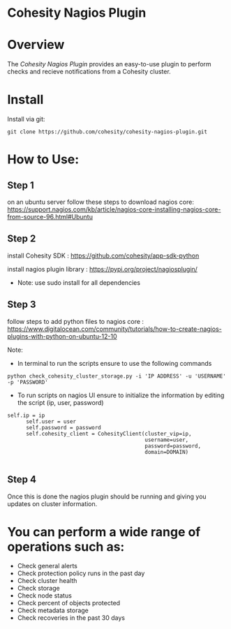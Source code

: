 

Cohesity Nagios Plugin
=================

# Overview

The *Cohesity Nagios Plugin*  provides an easy-to-use plugin to perform checks and recieve notifications from a Cohesity cluster. 


# Install

Install via git:
```
git clone https://github.com/cohesity/cohesity-nagios-plugin.git
```


# How to Use:

## Step 1
on an ubuntu server follow these steps to download nagios core: 
https://support.nagios.com/kb/article/nagios-core-installing-nagios-core-from-source-96.html#Ubuntu

## Step 2 
install Cohesity SDK : 
https://github.com/cohesity/app-sdk-python

install nagios plugin library : 
https://pypi.org/project/nagiosplugin/

* Note: use sudo install for all dependencies

## Step 3
follow steps to add python files to nagios core :
https://www.digitalocean.com/community/tutorials/how-to-create-nagios-plugins-with-python-on-ubuntu-12-10

Note: 
  * In terminal to run the scripts ensure to use the following commands
  ```
  python check_cohesity_cluster_storage.py -i 'IP ADDRESS' -u 'USERNAME' -p 'PASSWORD'
  
  ```
  * To run scripts on nagios UI ensure to initialize the information by editing the script (ip, user, password)
  ```
  self.ip = ip
        self.user = user
        self.password = password
        self.cohesity_client = CohesityClient(cluster_vip=ip,
                                              username=user,
                                              password=password,
                                              domain=DOMAIN)
                                              
  ```
 ## Step 4 
 
 Once this is done the nagios plugin should be running and giving you updates on cluster information.
 
# You can perform a wide range of operations such as:
* Check general alerts 
* Check protection policy runs in the past day
* Check cluster health 
* Check storage
* Check node status 
* Check percent of objects protected 
* Check metadata storage 
* Check recoveries in the past 30 days 
